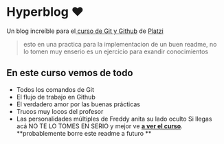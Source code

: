 # Hyperblog ❤

Un blog increíble para el[ curso de Git y Github](https://platzi.com/cursos/git-github/ " curso de Git y Github") de [Platzi](https://platzi.com/ "Platzi")

> esto en una practica para la implementacion de un buen readme, no lo tomen muy enserio es un ejercicio para exandir conocimientos

## En este curso vemos de todo

- Todos los comandos de Git
- El flujo de trabajo en Github
- El verdadero amor por las buenas prácticas
- Trucos muy locos del profesor
- Las personalidades múltiples de Freddy anita su lado oculto
  Si llegas acá NO TE LO TOMES EN SERIO y mejor ve [**a ver el curso**](https://platzi.com/cursos/git-github/ "a ver el curso").
  **probablemente borre este readme a futuro **
